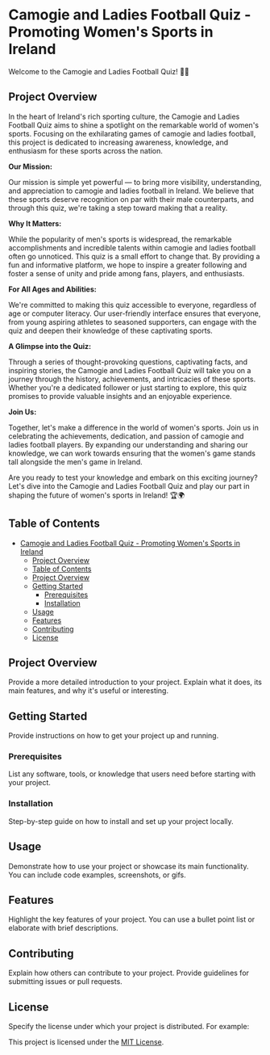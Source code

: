 # Camogie and Ladies Football Quiz - Promoting Women's Sports in Ireland


Welcome to the Camogie and Ladies Football Quiz! 🏐🌟

## Project Overview

In the heart of Ireland's rich sporting culture, the Camogie and Ladies Football Quiz aims to shine a spotlight on the remarkable world of women's sports. Focusing on the exhilarating games of camogie and ladies football, this project is dedicated to increasing awareness, knowledge, and enthusiasm for these sports across the nation.

**Our Mission:** 

Our mission is simple yet powerful — to bring more visibility, understanding, and appreciation to camogie and ladies football in Ireland. We believe that these sports deserve recognition on par with their male counterparts, and through this quiz, we're taking a step toward making that a reality.

**Why It Matters:**

While the popularity of men's sports is widespread, the remarkable accomplishments and incredible talents within camogie and ladies football often go unnoticed. This quiz is a small effort to change that. By providing a fun and informative platform, we hope to inspire a greater following and foster a sense of unity and pride among fans, players, and enthusiasts.

**For All Ages and Abilities:**

We're committed to making this quiz accessible to everyone, regardless of age or computer literacy. Our user-friendly interface ensures that everyone, from young aspiring athletes to seasoned supporters, can engage with the quiz and deepen their knowledge of these captivating sports.

**A Glimpse into the Quiz:**

Through a series of thought-provoking questions, captivating facts, and inspiring stories, the Camogie and Ladies Football Quiz will take you on a journey through the history, achievements, and intricacies of these sports. Whether you're a dedicated follower or just starting to explore, this quiz promises to provide valuable insights and an enjoyable experience.

**Join Us:**

Together, let's make a difference in the world of women's sports. Join us in celebrating the achievements, dedication, and passion of camogie and ladies football players. By expanding our understanding and sharing our knowledge, we can work towards ensuring that the women's game stands tall alongside the men's game in Ireland.

Are you ready to test your knowledge and embark on this exciting journey? Let's dive into the Camogie and Ladies Football Quiz and play our part in shaping the future of women's sports in Ireland! 🏆🌍

## Table of Contents

- [Camogie and Ladies Football Quiz - Promoting Women's Sports in Ireland](#camogie-and-ladies-football-quiz---promoting-womens-sports-in-ireland)
  - [Project Overview](#project-overview)
  - [Table of Contents](#table-of-contents)
  - [Project Overview](#project-overview-1)
  - [Getting Started](#getting-started)
    - [Prerequisites](#prerequisites)
    - [Installation](#installation)
  - [Usage](#usage)
  - [Features](#features)
  - [Contributing](#contributing)
  - [License](#license)

## Project Overview

Provide a more detailed introduction to your project. Explain what it does, its main features, and why it's useful or interesting.

## Getting Started

Provide instructions on how to get your project up and running.

### Prerequisites

List any software, tools, or knowledge that users need before starting with your project.

### Installation

Step-by-step guide on how to install and set up your project locally.

## Usage

Demonstrate how to use your project or showcase its main functionality. You can include code examples, screenshots, or gifs.

## Features

Highlight the key features of your project. You can use a bullet point list or elaborate with brief descriptions.

## Contributing

Explain how others can contribute to your project. Provide guidelines for submitting issues or pull requests.

## License

Specify the license under which your project is distributed. For example:

This project is licensed under the [MIT License](LICENSE).
